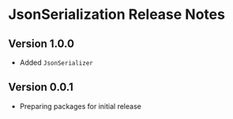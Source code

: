# JsonSerialization Release Notes

## Version 1.0.0

- Added `JsonSerializer`

## Version 0.0.1

- Preparing packages for initial release
